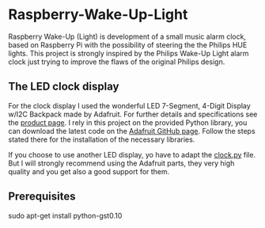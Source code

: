 Raspberry-Wake-Up-Light
========================

Raspberry Wake-Up (Light) is development of a small music alarm clock, based on Raspberry Pi with the possibility of steering the the Philips HUE lights. This project is strongly inspired by the Philips Wake-Up Light alarm clock just trying to improve the flaws of the original Philips design. 

## The LED clock display

For the clock display I used the wonderful LED 7-Segment, 4-Digit Display w/I2C Backpack made by Adafruit. For further details and specifications see the [product page](https://www.adafruit.com/products/881). I rely in this project on the provided Python library, you can download the latest code on the [Adafruit GitHub page](https://github.com/adafruit/Adafruit_Python_LED_Backpack). Follow the steps stated there for the installation of the necessary libraries.

If you choose to use another LED display, yo have to adapt the [clock.py](clock.py) file. But I will strongly recommend using the Adafruit parts, they very high quality and you get also a good support for them.
 
 ## Prerequisites
 sudo apt-get install python-gst0.10 
 